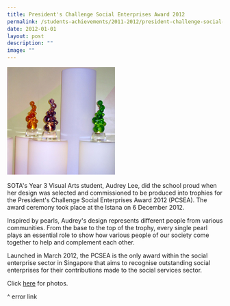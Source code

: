 ```yaml
---
title: President's Challenge Social Enterprises Award 2012
permalink: /students-achievements/2011-2012/president-challenge-social-enterprises-award-2012/
date: 2012-01-01
layout: post
description: ""
image: ""
---
```

<img style="width:50%" src="/images/pcsea-thumb.jpg">
		 
SOTA's Year 3 Visual Arts student, Audrey Lee, did the school proud when her design was selected and commissioned to be produced into trophies for the President's Challenge Social Enterprises Award 2012 (PCSEA). The award ceremony took place at the Istana on 6 December 2012.

Inspired by pearls, Audrey's design represents different people from various communities. From the base to the top of the trophy, every single pearl plays an essential role to show how various people of our society come together to help and complement each other.

Launched in March 2012, the PCSEA is the only award within the social enterprise sector in Singapore that aims to recognise outstanding social enterprises for their contributions made to the social services sector.

Click&nbsp;[here](https://www.sota.edu.sg/Portals/gallery/2012-12-10_PresidentChallengeAward2012/)&nbsp;for photos.

^ error link
